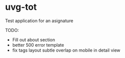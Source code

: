 uvg-tot
=======

Test application for an asignature

TODO:
- Fill out about section
- better 500 error template
- fix tags layout subtle overlap on mobile in detail view
